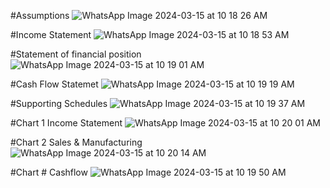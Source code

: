 #Assumptions
![WhatsApp Image 2024-03-15 at 10 18 26 AM](https://github.com/Kuame-Klaus/FP-A-15-Month-Financial-Plan-/assets/141528444/2f8b436c-23b7-425d-93e8-0f86f9016892)



#Income Statement
![WhatsApp Image 2024-03-15 at 10 18 53 AM](https://github.com/Kuame-Klaus/FP-A-15-Month-Financial-Plan-/assets/141528444/806e0455-a018-4890-88cf-476ef2ac77ae)



#Statement of financial position
![WhatsApp Image 2024-03-15 at 10 19 01 AM](https://github.com/Kuame-Klaus/FP-A-15-Month-Financial-Plan-/assets/141528444/688a79ce-ddb5-4342-9ac0-bd74262c4e23)



#Cash Flow Statemet 
![WhatsApp Image 2024-03-15 at 10 19 19 AM](https://github.com/Kuame-Klaus/FP-A-15-Month-Financial-Plan-/assets/141528444/9ac9466c-c0a2-4466-a8f6-9dfc38391f59)




#Supporting Schedules 
![WhatsApp Image 2024-03-15 at 10 19 37 AM](https://github.com/Kuame-Klaus/FP-A-15-Month-Financial-Plan-/assets/141528444/9e59c36b-f8e2-4c3a-85cc-da3bff8003b6)



#Chart 1 Income Statement
![WhatsApp Image 2024-03-15 at 10 20 01 AM](https://github.com/Kuame-Klaus/FP-A-15-Month-Financial-Plan-/assets/141528444/7668adbd-85ed-4c86-9486-2a488dc18a29)



#Chart 2 Sales & Manufacturing 
![WhatsApp Image 2024-03-15 at 10 20 14 AM](https://github.com/Kuame-Klaus/FP-A-15-Month-Financial-Plan-/assets/141528444/eacca797-ac0e-4eda-a492-c56c5a7ce8bd)


#Chart # Cashflow
![WhatsApp Image 2024-03-15 at 10 19 50 AM](https://github.com/Kuame-Klaus/FP-A-15-Month-Financial-Plan-/assets/141528444/d179c816-04b7-4fea-9456-49c31ad4da59)
